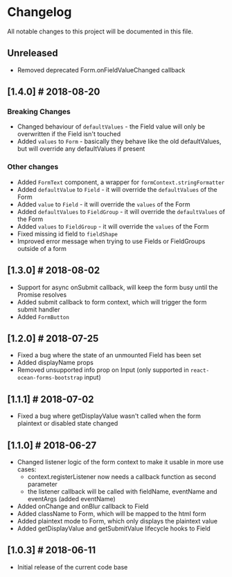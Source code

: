 # Changelog
All notable changes to this project will be documented in this file.

## Unreleased
- Removed deprecated Form.onFieldValueChanged callback

## [1.4.0] # 2018-08-20
### Breaking Changes
- Changed behaviour of `defaultValues` - the Field value will only be overwritten if the Field isn't touched
- Added `values` to `Form` - basically they behave like the old defaultValues, but will override any defaultValues if present

### Other changes
- Added `FormText` component, a wrapper for `formContext.stringFormatter`
- Added `defaultValue` to `Field` - it will override the `defaultValues` of the Form
- Added `value` to `Field` - it will override the `values` of the Form
- Added `defaultValues` to `FieldGroup` - it will override the `defaultValues` of the Form
- Added `values` to `FieldGroup` - it will override the `values` of the Form
- Fixed missing id field to `fieldShape`
- Improved error message when trying to use Fields or FieldGroups outside of a form

## [1.3.0] # 2018-08-02
- Support for async onSubmit callback, will keep the form busy until the Promise resolves
- Added submit callback to form context, which will trigger the form submit handler
- Added `FormButton`

## [1.2.0] # 2018-07-25
- Fixed a bug where the state of an unmounted Field has been set
- Added displayName props
- Removed unsupported info prop on Input (only supported in `react-ocean-forms-bootstrap` input)

## [1.1.1] # 2018-07-02
- Fixed a bug where getDisplayValue wasn't called when the form plaintext or disabled state changed

## [1.1.0] # 2018-06-27
- Changed listener logic of the form context to make it usable in more use cases:
  - context.registerListener now needs a callback function as second parameter
  - the listener callback will be called with fieldName, eventName and eventArgs (added eventName)
- Added onChange and onBlur callback to Field
- Added className to Form, which will be mapped to the html form
- Added plaintext mode to Form, which only displays the plaintext value
- Added getDisplayValue and getSubmitValue lifecycle hooks to Field

## [1.0.3] # 2018-06-11
- Initial release of the current code base
